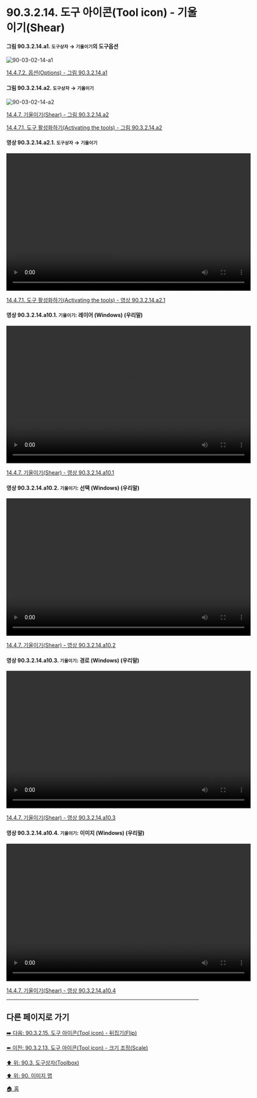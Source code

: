 # 90.3.2.14. 도구 아이콘(Tool icon) - 기울이기(Shear)

<a id="90-03-02-14-a1"></a>

#### 그림 90.3.2.14.a1. `도구상자` → `기울이기`의 도구옵션
![90-03-02-14-a1](https://github.com/wonder13662/gimp/assets/15767104/c19cef67-d2ce-45d0-ae2e-331d6de28aa0)

[14.4.7.2. 옵션(Options) - 그림 90.3.2.14.a1](./14-04-07-02-options.md#90-03-02-14-a1)

<a id="90-03-02-14-a2"></a>

#### 그림 90.3.2.14.a2. `도구상자` → `기울이기`
![90-03-02-14-a2](https://github.com/wonder13662/gimp/assets/15767104/00c29967-ab01-418f-9a96-44a4d4f306a5)

[14.4.7. 기울이기(Shear) - 그림 90.3.2.14.a2](./14-04-07-00-shear.md#90-03-02-14-a2)

[14.4.7.1. 도구 활성화하기(Activating the tools) - 그림 90.3.2.14.a2](./14-04-07-01-activating_the_tool.md#90-03-02-14-a2)

<a id="90-03-02-14-a2-01"></a>

#### 영상 90.3.2.14.a2.1. `도구상자` → `기울이기`
<video controls="controls" width="640" height="360" src="https://github.com/wonder13662/gimp/assets/15767104/f85e6949-2fc7-4e54-a86a-ce819ebb3204"></video>

[14.4.7.1. 도구 활성화하기(Activating the tools) - 영상 90.3.2.14.a2.1](./14-04-07-01-activating_the_tool.md#90-03-02-14-a2-01)

<a id="90-03-02-14-a10-01"></a>

#### 영상 90.3.2.14.a10.1. `기울이기`: 레이어 (Windows) (우리말)
<video controls="controls" width="640" height="360" src="https://github.com/wonder13662/gimp/assets/15767104/4e04a3f5-dc70-4008-bf1a-3d604a8a3f98"></video>

[14.4.7. 기울이기(Shear) - 영상 90.3.2.14.a10.1](./14-04-07-00-shear.md#90-03-02-14-a10-01)

<a id="90-03-02-14-a10-02"></a>

#### 영상 90.3.2.14.a10.2. `기울이기`: 선택 (Windows) (우리말)
<video controls="controls" width="640" height="360" src="https://github.com/wonder13662/gimp/assets/15767104/0b84917b-9219-424f-8d4d-9e0ef05f0dc6"></video>

[14.4.7. 기울이기(Shear) - 영상 90.3.2.14.a10.2](./14-04-07-00-shear.md#90-03-02-14-a10-02)

<a id="90-03-02-14-a10-03"></a>

#### 영상 90.3.2.14.a10.3. `기울이기`: 경로 (Windows) (우리말)
<video controls="controls" width="640" height="360" src="https://github.com/wonder13662/gimp/assets/15767104/f1553011-f234-4a57-9161-7dc14898434c"></video>

[14.4.7. 기울이기(Shear) - 영상 90.3.2.14.a10.3](./14-04-07-00-shear.md#90-03-02-14-a10-03)

<a id="90-03-02-14-a10-04"></a>

#### 영상 90.3.2.14.a10.4. `기울이기`: 이미지 (Windows) (우리말)
<video controls="controls" width="640" height="360" src="https://github.com/wonder13662/gimp/assets/15767104/8a30e91c-a8c7-4a53-9d94-0a56361eb4d4"></video>

[14.4.7. 기울이기(Shear) - 영상 90.3.2.14.a10.4](./14-04-07-00-shear.md#90-03-02-14-a10-04)

***

## 다른 페이지로 가기

[➡️ 다음: 90.3.2.15. 도구 아이콘(Tool icon) - 뒤집기(Flip)](./90-03-02-15-flip.md)

[⬅️ 이전: 90.3.2.13. 도구 아이콘(Tool icon) - 크기 조정(Scale)](./90-03-02-13-scale.md)

[⬆️ 위: 90.3. 도구상자(Toolbox)](./90-03-00-toolbox.md)

[⬆️ 위: 90. 이미지 맵](./90-00-image-map.md)

[🏠 홈](./00-home.md)
